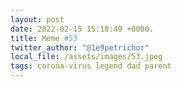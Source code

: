 ```yaml
---
layout: post
date: 2022-02-15 15:18:49 +0000.
title: Meme #53
twitter_author: "@1e9petrichor"
local_file: /assets/images/53.jpeg
tags: corona-virus legend dad parent
---
```

